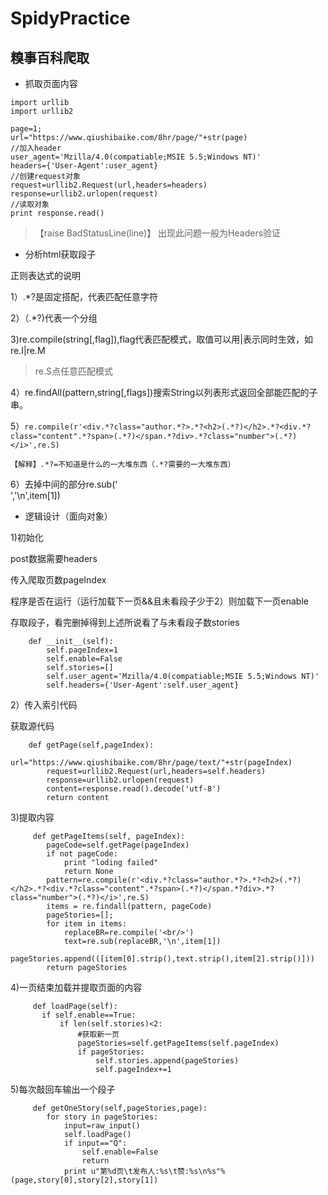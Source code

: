 # SpidyPractice



## 糗事百科爬取
- 抓取页面内容
```
import urllib
import urllib2

page=1;
url="https://www.qiushibaike.com/8hr/page/"+str(page)
//加入header
user_agent='Mzilla/4.0(compatiable;MSIE 5.5;Windows NT)'
headers={'User-Agent':user_agent}
//创建request对象
request=urllib2.Request(url,headers=headers)
response=urllib2.urlopen(request)
//读取对象
print response.read()
```
>【raise BadStatusLine(line)】
出现此问题一般为Headers验证
- 分析html获取段子

正则表达式的说明

1）.*?是固定搭配，代表匹配任意字符

2）（.*?)代表一个分组

3)re.compile(string[,flag]),flag代表匹配模式，取值可以用|表示同时生效，如re.I|re.M
> re.S点任意匹配模式

4）re.findAll(pattern,string[,flags])搜索String以列表形式返回全部能匹配的子串。

5）```re.compile(r'<div.*?class="author.*?>.*?<h2>(.*?)</h2>.*?<div.*?class="content".*?span>(.*?)</span.*?div>.*?class="number">(.*?)</i>',re.S)```

```【解释】.*?=不知道是什么的一大堆东西（.*?需要的一大堆东西）```

6）去掉中间的部分re.sub('<br/>','\n',item[1])


- 逻辑设计（面向对象）

1)初始化

post数据需要headers

传入爬取页数pageIndex

程序是否在运行（运行加载下一页&&且未看段子少于2）则加载下一页enable

存取段子，看完删掉得到上述所说看了与未看段子数stories
```
    def __init__(self):
        self.pageIndex=1
        self.enable=False
        self.stories=[]
        self.user_agent='Mzilla/4.0(compatiable;MSIE 5.5;Windows NT)'
        self.headers={'User-Agent':self.user_agent}
```

2）传入索引代码

获取源代码
```
    def getPage(self,pageIndex):
        url="https://www.qiushibaike.com/8hr/page/text/"+str(pageIndex)
        request=urllib2.Request(url,headers=self.headers)
        response=urllib2.urlopen(request)
        content=response.read().decode('utf-8')
        return content
 ```
 
 3)提取内容

```
     def getPageItems(self, pageIndex):
        pageCode=self.getPage(pageIndex)
        if not pageCode:
            print "loding failed"
            return None
        pattern=re.compile(r'<div.*?class="author.*?>.*?<h2>(.*?)</h2>.*?<div.*?class="content".*?span>(.*?)</span.*?div>.*?class="number">(.*?)</i>',re.S)
        items = re.findall(pattern, pageCode)
        pageStories=[];
        for item in items:
            replaceBR=re.compile('<br/>')
            text=re.sub(replaceBR,'\n',item[1])
            pageStories.append(([item[0].strip(),text.strip(),item[2].strip()]))
        return pageStories
   ```
       
 
 4)一页结束加载并提取页面的内容
 
 ```
      def loadPage(self):
        if self.enable==True:
            if len(self.stories)<2:
                #获取新一页
                pageStories=self.getPageItems(self.pageIndex)
                if pageStories:
                    self.stories.append(pageStories)
                    self.pageIndex+=1
```
 
 

5)每次敲回车输出一个段子

```
     def getOneStory(self,pageStories,page):
        for story in pageStories:
            input=raw_input()
            self.loadPage()
            if input=="Q":
                self.enable=False
                return
            print u"第%d页\t发布人:%s\t赞:%s\n%s"%(page,story[0],story[2],story[1])
```
